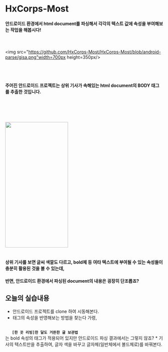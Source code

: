 # HxCorps-Most

#### 안드로이드 환경에서 html document를 파싱해서 각각의 텍스트 값에 속성을 부여해보는 작업을 해봅시다!
<br/><br/>
<img src="https://github.com/HxCorps-Most/HxCorps-Most/blob/android-parse/gisa.png"width=700px height=350px/>
<br/><br/><br/><br/>
#### 주어진 안드로이드 프로젝트는 상위 기사가 속해있는 html document의 BODY 태그를 추출한 것입니다.
<br/><br/><br/><br/>
<img src="https://github.com/HxCorps-Most/HxCorps-Most/blob/android-parse/working-screen-android.jpg" width=200px height=400px/>
<br/><br/>
#### 상위 기사를 보면 글씨 색깔도 다르고, bold체 등 여타 텍스트에 부여될 수 있는 속성들이 충분히 활용된 것을 볼 수 있는데,
#### 반면, 안드로이드 환경에서 파싱된 document의 내용은 굉장히 단조롭죠?

## 오늘의 실습내용

* 안드로이드 프로젝트를 clone 하여 시동해본다.
* 태그의 속성을 반영해보는 방법을 찾는다 
가령, 
<code>
  <b> [한 끗 리빙]한 달도 거뜬한 귤 보관법 </b>
</code> 는 bold 속성의 태그가 적용되어 있지만 안드로이드 파싱 결과에서는 그렇지 않죠?
* 기사의 텍스트만을 추출하여, 글자 색을 바꾸고 글자체(일반체에서 볼드체로)를 바꿔본다.
